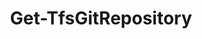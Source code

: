 ﻿---
title: Get-TfsGitRepository
breadcrumbs: [ "Git" ]
parent: "Git"
description: "Gets information from one or more Git repositories in a team project. "
remarks: 
parameterSets: 
  "_All_": [ Collection, Project, Repository ] 
  "__AllParameterSets":  
    Repository: 
      type: "object"  
      position: "0"  
    Collection: 
      type: "object"  
    Project: 
      type: "object" 
parameters: 
  - name: "Repository" 
    description: "Specifies the name or ID of a Git repository. Wildcards are supported. When omitted, all Git repositories in the supplied team project are returned. " 
    globbing: false 
    position: 0 
    type: "object" 
    aliases: [ Name ] 
    defaultValue: "*" 
  - name: "Name" 
    description: "Specifies the name or ID of a Git repository. Wildcards are supported. When omitted, all Git repositories in the supplied team project are returned. This is an alias of the Repository parameter." 
    globbing: false 
    position: 0 
    type: "object" 
    aliases: [ Name ] 
    defaultValue: "*" 
  - name: "Project" 
    description: "Specifies the name of the Team Project, its ID (a GUID), or a Microsoft.TeamFoundation.Core.WebApi.TeamProject object to connect to. When omitted, it defaults to the connection set by Connect-TfsTeamProject (if any). For more details, see the Get-TfsTeamProject cmdlet. " 
    globbing: false 
    pipelineInput: "true (ByValue)" 
    type: "object" 
  - name: "Collection" 
    description: "Specifies the URL to the Team Project Collection or Azure DevOps Organization to connect to, a TfsTeamProjectCollection object (Windows PowerShell only), or a VssConnection object. You can also connect to an Azure DevOps Services organizations by simply providing its name instead of the full URL. For more details, see the Get-TfsTeamProjectCollection cmdlet. When omitted, it defaults to the connection set by Connect-TfsTeamProjectCollection (if any). " 
    globbing: false 
    type: "object"
inputs: 
  - type: "System.Object" 
    description: "Specifies the name of the Team Project, its ID (a GUID), or a Microsoft.TeamFoundation.Core.WebApi.TeamProject object to connect to. When omitted, it defaults to the connection set by Connect-TfsTeamProject (if any). For more details, see the Get-TfsTeamProject cmdlet. "
outputs: 
  - type: "Microsoft.TeamFoundation.SourceControl.WebApi.GitRepository" 
    description: 
notes: 
relatedLinks: 
  - text: "Online Version:" 
    uri: "https://tfscmdlets.dev/docs/cmdlets/Git/Get-TfsGitRepository"
aliases: 
examples: 
---
